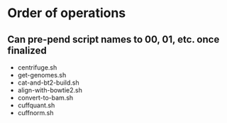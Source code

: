 # Order of operations
## Can pre-pend script names to 00, 01, etc. once finalized

* centrifuge.sh
* get-genomes.sh
* cat-and-bt2-build.sh
* align-with-bowtie2.sh
* convert-to-bam.sh
* cuffquant.sh
* cuffnorm.sh
